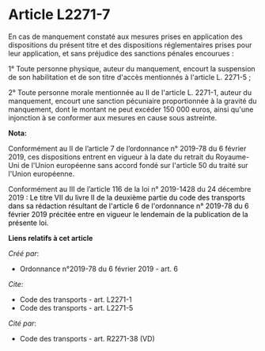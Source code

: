 # Article L2271-7

En cas de manquement constaté aux mesures prises en application des dispositions du présent titre et des dispositions
réglementaires prises pour leur application, et sans préjudice des sanctions pénales encourues : 

1° Toute personne physique, auteur du manquement, encourt la suspension de son habilitation et de son titre d'accès
mentionnés à l'article L. 2271-5 ; 

2° Toute personne morale mentionnée au II de l'article L. 2271-1, auteur du manquement, encourt une sanction pécuniaire
proportionnée à la gravité du manquement, dont le montant ne peut excéder 150 000 euros, ainsi qu'une injonction à se
conformer aux mesures en cause sous astreinte.

**Nota:**

Conformément au II de l’article 7 de l’ordonnance n° 2019-78 du 6 février 2019, ces dispositions entrent en vigueur à la date
du retrait du Royaume-Uni de l'Union européenne sans accord fondé sur l'article 50 du traité sur l'Union européenne.

Conformément au III de l’article 116 de la loi n° 2019-1428 du 24 décembre 2019
  <font color="black"> : Le titre VII du livre II de la deuxième partie du code des transports dans sa rédaction résultant de
l'article 6 de l'ordonnance n° 2019-78 du 6 février 2019 précitée entre en vigueur le lendemain de la publication de la
présente loi.</font>

**Liens relatifs à cet article**

_Créé par_:

  - Ordonnance n°2019-78 du 6 février 2019 - art. 6

_Cite_:

  - Code des transports - art. L2271-1
  - Code des transports - art. L2271-5

_Cité par_:

  - Code des transports - art. R2271-38 (VD)

